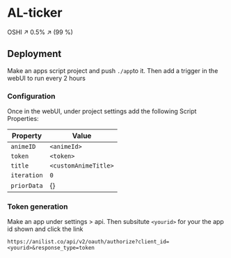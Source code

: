# AL-ticker
OSHI ↗ 0.5% ↗  (99 %)

## Deployment

Make an apps script project and push `./app`to it. Then add a trigger in the webUI to run every 2 hours

### Configuration

Once in the webUI, under project settings add the following Script Properties:

| Property | Value |
| -------- | ----- |
| `animeID` | `<animeId>` |
| `token` | `<token>` |
| `title` | `<customAnimeTitle>` |
| `iteration` | `0` |
| `priorData` | {} |

### Token generation

Make an app under settings > api. Then subsitute `<yourid>` for your the app id shown and click the link

```
https://anilist.co/api/v2/oauth/authorize?client_id=<yourid>&response_type=token
```


